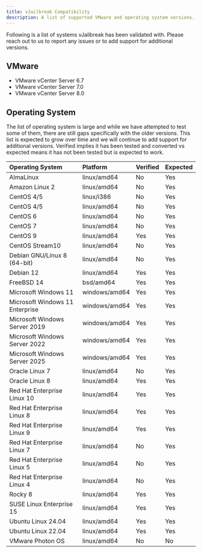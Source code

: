 ```yaml
---
title: vJailbreak Compatibility
description: A list of supported VMware and operating system versions.
---
```


Following is a list of systems vJailbreak has been validated with. Please reach out to us to report any issues or to add support for additional versions.

## VMware

* VMware vCenter Server 6.7
* VMware vCenter Server 7.0
* VMware vCenter Server 8.0

## Operating System

The list of operating system is large and while we have attempted
to test some of them, there are still gaps specifically with the older
versions. This list is expected to grow over time and we will continue to
add support for additional versions. Verified implies it has been tested and converted vs expected means it has not been tested but is expected to work.


| Operating System | Platform | Verified | Expected |
| :--- | :--- | :--- | :--- |
| AlmaLinux | linux/amd64 | No | Yes |
| Amazon Linux 2 | linux/amd64 | No | Yes |
| CentOS 4/5  | linux/i386 | No | Yes |
| CentOS 4/5  | linux/amd64 | No | Yes |
| CentOS 6  | linux/amd64 | No | Yes |
| CentOS 7 | linux/amd64 | No | Yes |
| CentOS 9 | linux/amd64 | Yes | Yes |
| CentOS Stream10 | linux/amd64 | No | Yes |
| Debian GNU/Linux 8 (64-bit) | linux/amd64 | No | Yes |
| Debian 12 | linux/amd64 | Yes | Yes |
| FreeBSD 14 | bsd/amd64 | Yes | Yes |
| Microsoft Windows 11 | windows/amd64 | Yes | Yes |
| Microsoft Windows 11 Enterprise | windows/amd64 | Yes | Yes |
| Microsoft Windows Server 2019 | windows/amd64 | Yes | Yes |
| Microsoft Windows Server 2022 | windows/amd64 | Yes | Yes |
| Microsoft Windows Server 2025 | windows/amd64 | Yes | Yes |
| Oracle Linux 7 | linux/amd64 | No | Yes |
| Oracle Linux 8 | linux/amd64 | Yes | Yes |
| Red Hat Enterprise Linux 10 | linux/amd64 | Yes | Yes |
| Red Hat Enterprise Linux 8 | linux/amd64 | Yes | Yes |
| Red Hat Enterprise Linux 9 | linux/amd64 | Yes | Yes |
| Red Hat Enterprise Linux 7 | linux/amd64 | No | Yes |
| Red Hat Enterprise Linux 5 | linux/amd64 | No | Yes |
| Red Hat Enterprise Linux 4 | linux/amd64 | No | Yes |
| Rocky 8 | linux/amd64 | Yes | Yes |
| SUSE Linux Enterprise 15 | linux/amd64 | Yes | Yes |
| Ubuntu Linux 24.04 | linux/amd64 | Yes | Yes |
| Ubuntu Linux 22.04 | linux/amd64 | Yes | Yes |
| VMware Photon OS  | linux/amd64 | No | No |

